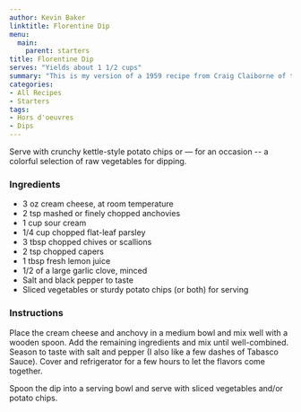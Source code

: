 ```yaml
---
author: Kevin Baker
linktitle: Florentine Dip
menu:
  main:
    parent: starters
title: Florentine Dip
serves: "Yields about 1 1/2 cups"
summary: "This is my version of a 1959 recipe from Craig Claiborne of the New York Times, which has stood the test of time. It’s simply good, it comes together it about 10 minutes, and it can be made well in advance. "
categories:
- All Recipes
- Starters
tags: 
- Hors d'oeuvres 
- Dips
---
```

Serve with crunchy kettle-style potato chips or — for an occasion -- a colorful selection of raw vegetables for dipping.

### Ingredients

<div class="ingredient-list">

* 3 oz cream cheese, at room temperature  
* 2 tsp mashed or finely chopped anchovies  
* 1 cup sour cream  
* 1/4 cup chopped flat-leaf parsley  
* 3 tbsp chopped chives or scallions  
* 2 tsp chopped capers  
* 1 tbsp fresh lemon juice  
* 1/2 of a large garlic clove, minced  
* Salt and black pepper to taste  
* Sliced vegetables or sturdy potato chips (or both) for serving  

</div>

### Instructions

Place the cream cheese and anchovy in a medium bowl and mix well with a wooden spoon. Add the remaining ingredients and mix until well-combined. Season to taste with salt and pepper (I also like a few dashes of Tabasco Sauce). Cover and refrigerator for a few hours to let the flavors come together.

Spoon the dip into a serving bowl and serve with sliced vegetables and/or potato chips.